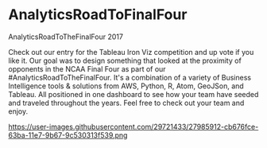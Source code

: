 # AnalyticsRoadToFinalFour
AnalyticsRoadToTheFinalFour 2017

Check out our entry for the Tableau Iron Viz competition and up vote if you like it. Our goal was to design something that looked at the proximity of opponents in the NCAA Final Four as part of our #AnalyticsRoadToTheFinalFour. It's a combination of a variety of Business Intelligence tools & solutions from AWS, Python, R, Atom, GeoJSon, and Tableau. All positioned in one dashboard to see how your team have seeded and traveled throughout the years. Feel free to check out your team and enjoy. 

https://user-images.githubusercontent.com/29721433/27985912-cb676fce-63ba-11e7-9b67-9c530313f539.png

